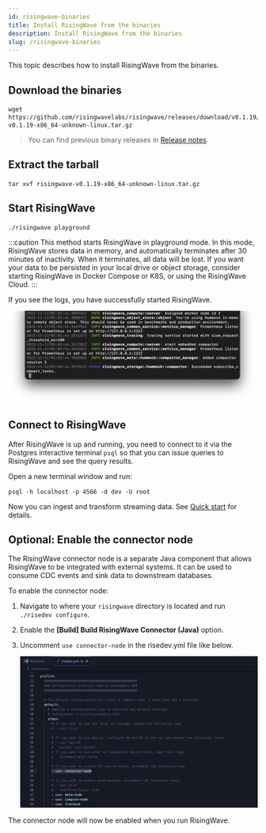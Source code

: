 ```yaml
---
id: risingwave-binaries
title: Install RisingWave from the binaries
description: Install RisingWave from the binaries
slug: /risingwave-binaries
---
```


<!-- This file is no longer maintained. Please update the content in risingwave-trial.md. -->

This topic describes how to install RisingWave from the binaries.

## Download the binaries

```shell
wget https://github.com/risingwavelabs/risingwave/releases/download/v0.1.19/risingwave-v0.1.19-x86_64-unknown-linux.tar.gz
```

> You can find previous binary releases in [Release notes](/release-notes.md).

## Extract the tarball

```shell
tar xvf risingwave-v0.1.19-x86_64-unknown-linux.tar.gz
```

## Start RisingWave

```shell
./risingwave playground
```

:::caution
This method starts RisingWave in playground mode. In this mode, RisingWave stores data in memory, and automatically terminates after 30 minutes of inactivity. When it terminates, all data will be lost.
If you want your data to be persisted in your local drive or object storage, consider starting RisingWave in Docker Compose or K8S, or using the RisingWave Cloud.
:::

If you see the logs, you have successfully started RisingWave.

![RisingWave Playground Logs](../images/risedev_playground_logs.png)

## Connect to RisingWave

After RisingWave is up and running, you need to connect to it via the Postgres interactive terminal `psql` so that you can issue queries to RisingWave and see the query results.

Open a new terminal window and run:

```shell
psql -h localhost -p 4566 -d dev -U root
```

Now you can ingest and transform streaming data. See [Quick start](/get-started.md) for details.

## Optional: Enable the connector node

The RisingWave connector node is a separate Java component that allows RisingWave to be integrated with external systems. It can be used to consume CDC events and sink data to downstream databases.

To enable the connector node:

1. Navigate to where your `risingwave` directory is located and run `./risedev configure`.

2. Enable the **[Build] Build RisingWave Connector (Java)** option.

3. Uncomment `use connector-node` in the risedev.yml file like below.

    ![Edit risedev.yml file for connector node](../images/uncomment-connector-node.png)

The connector node will now be enabled when you run RisingWave.
